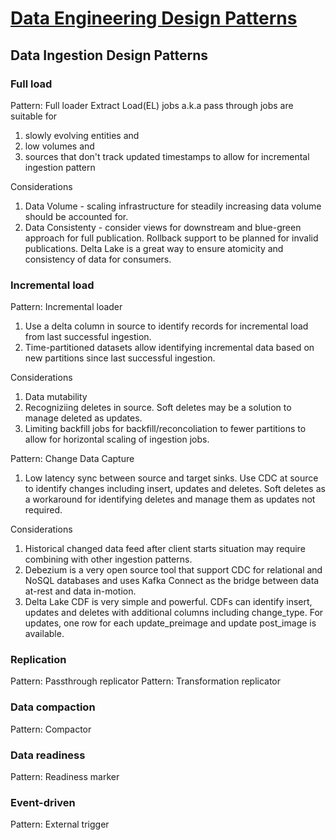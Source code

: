 # [Data Engineering Design Patterns](https://www.oreilly.com/library/view/data-engineering-design/9781098165826/)

## Data Ingestion Design Patterns

### Full load
Pattern: Full loader
Extract Load(EL) jobs a.k.a pass through jobs are suitable for
1. slowly evolving entities and
2. low volumes and
3. sources that don't track updated timestamps to allow for incremental ingestion pattern

Considerations
1. Data Volume - scaling infrastructure for steadily increasing data volume should be accounted for.
2. Data Consistenty - consider views for downstream and blue-green approach for full publication. Rollback support to be planned for invalid publications. Delta Lake is a great way to ensure atomicity and consistency of data for consumers.


### Incremental load
Pattern: Incremental loader
1. Use a delta column in source to identify records for incremental load from last successful ingestion.
2. Time-partitioned datasets allow identifying incremental data based on new partitions since last successful ingestion.

Considerations
1. Data mutability
2. Recogniziing deletes in source. Soft deletes may be a solution to manage deleted as updates.
3. Limiting backfill jobs for backfill/reconcoliation to fewer partitions to allow for horizontal scaling of ingestion jobs.


Pattern: Change Data Capture
1. Low latency sync between source and target sinks. Use CDC at source to identify changes including insert, updates and deletes. Soft deletes as a workaround for identifying deletes and manage them as updates not required.

Considerations
1. Historical changed data feed after client starts situation may require combining with other ingestion patterns. 
2. Debezium is a very open source tool that support CDC for relational and NoSQL databases and uses Kafka Connect as the bridge between data at-rest and data in-motion.
3. Delta Lake CDF is very simple and powerful. CDFs can identify insert, updates and deletes with additional columns including change_type. For updates, one row for each update_preimage and update post_image is available.    

### Replication
Pattern: Passthrough replicator
Pattern: Transformation replicator

### Data compaction
Pattern: Compactor

### Data readiness
Pattern: Readiness marker
### Event-driven
Pattern: External trigger

